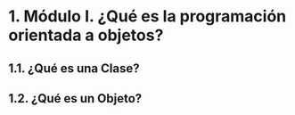 # 1. Módulo I. ¿Qué es la programación orientada a objetos?

## 1.1. ¿Qué es una Clase?

## 1.2. ¿Qué es un Objeto?